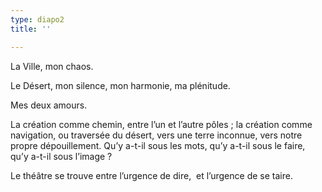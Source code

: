 ```yaml
---
type: diapo2
title: ''

---
```



La Ville, mon chaos.

Le Désert, mon silence, mon harmonie, ma plénitude.

Mes deux amours.

La création comme chemin, entre l’un et l’autre pôles ; la création comme navigation, ou traversée du désert, vers une terre inconnue, vers notre propre dépouillement. Qu’y a-t-il sous les mots, qu’y a-t-il sous le faire, qu’y a-t-il sous l’image ?

Le théâtre se trouve entre l’urgence de dire,  
 et l’urgence de se taire.